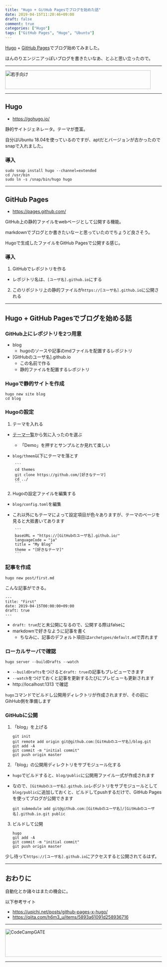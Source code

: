 ```yaml
---
title: "Hugo + GitHub Pagesでブログを始めた話"
date: 2019-04-15T11:20:46+09:00
draft: false
comment: true
categories: ["Hugo"]
tags: ["GitHub Pages", "Hugo", "Ubuntu"]
---
```


[Hugo](https://gohugo.io/) + [GitHub Pages](https://pages.github.com/)でブログ始めてみました。

ほんのりエンジニアっぽいブログを書きたいなあ、とふと思い立ったので。

 <!--more-->

 ___

 <a href="https://t.afi-b.com/visit.php?guid=ON&a=z10341W-l353325a&p=J690746r" target="_blank" rel="nofollow"><img src="https://www.afi-b.com/upload_image/10341-1547340072-3.jpg" width="468" height="60" style="border:none;" alt="若手向け" /></a><img src="https://t.afi-b.com/lead/z10341W/J690746r/l353325a" width="1" height="1" style="border:none;" />

___

## Hugo

- https://gohugo.io/

静的サイトジェネレータ。テーマが豊富。

自分はUbuntu 18.04を使っているのですが、aptだとバージョンが古かったのでsnapで入れました。

### 導入

```
sudo snap install hugo --channel=extended
cd /usr/bin
sudo ln -s /snap/bin/hugo hugo
```

___

## GitHub Pages

- https://pages.github.com/

GitHub上の静的ファイルをwebページとして公開する機能。

markdownでブログとか書きたいなーと思っていたのでちょうど良さそう。

Hugoで生成したファイルをGitHub Pagesで公開する感じ。

### 導入

1. GitHubでレポジトリを作る
 - レポジトリ名は、`[ユーザ名].github.io`にする
2. このリポジトリ上の静的ファイルが`https://[ユーザ名].github.io`に公開される

___

## Hugo + GitHub Pagesでブログを始める話

### GitHub上にレポジトリを2つ用意
 - blog
     - hugoのソースや記事のmdファイルを配置するレポジトリ
 - [GitHubのユーザ名].github.io
     - この名前で作る
     - 静的ファイルを配置するレポジトリ

### Hugoで静的サイトを作成

```
hugo new site blog
cd blog
```

### Hugoの設定

1. テーマを入れる
 - [テーマ一覧](https://themes.gohugo.io/)から気に入ったのを選ぶ
     - 「Demo」を押すとサンプルとか見れて楽しい
 - `blog/thmem`以下にテーマを落とす

        ```
        cd themes
        git clone https://github.com/[好きなテーマ]
        cd ../
        ```

2. Hugoの設定ファイルを編集する
 - `blog/config.toml`を編集
 - これ以外にもテーマによって設定項目が色々ありますが、テーマのページを見ると大抵書いてあります

        ```
        baseURL = "https://[GitHubのユーザ名].github.io/"
        languageCode = "ja"
        title = "My Blog"
        theme = "[好きなテーマ]"
        ```

### 記事を作成

```
hugo new post/first.md
```

こんな記事ができる。

```
---
title: "First"
date: 2019-04-15T00:00:00+09:00
draft: true
---
```

 - `draft: true`だと未公開になるので、公開する際はfalseに
 - markdownで好きなように記事を書く
     - ちなみに、記事のデフォルト項目は`archetypes/default.md`で弄れます

### ローカルサーバで確認

`hugo server --buildDrafts --watch`

 - `--buildDrafts`をつけると`draft: true`の記事もプレビューできます
 - `--watch`をつけておくと記事を更新するたびにプレビューも更新されます
 - http://localhost:1313 で確認

 `hugo`コマンドでビルドし公開用ディレクトリが作成されますが、その前にGihHub側を準備します

### GitHubに公開

1. 「blog」を上げる

    ```
    git init
    git remote add origin git@github.com:[GitHubのユーザ名]/blog.git
    git add -A
    git commit -m "initial commit"
    git push origin master
    ```

2. 「blog」の公開用ディレクトリをサブモジュール化する
 - `hugo`でビルドすると、`blog/public`に公開用ファイル一式が作成されます
 - なので、`[GitHubのユーザ名].github.io`レポジトリをサブモジュールとして`blog/public`に追加しておくと、ビルドしてpushするだけで、GitHub Pagesを使ってブログが公開できます

    ```
    git submodule add git@github.com:[GitHubのユーザ名]/[GitHubのユーザ名].github.io.git public
    ```

3. ビルドして公開

    ```
    hugo
    git add -A
    git commit -m "initial commit"
    git push origin master
    ```

少し待って`https://[ユーザ名].github.io`にアクセスすると公開されてるはず。

___

## おわりに

自動化とか諸々はまたの機会に。

以下参考サイト

- https://uqichi.net/posts/github-pages-x-hugo/
- https://qiita.com/h6m3_u/items/5893a61091d258936716

___

<a href="https://t.afi-b.com/visit.php?guid=ON&a=99886h-W336947J&p=J690746r" target="_blank" rel="nofollow"><img src="https://www.afi-b.com/upload_image/9886-1534983315-3.jpg" width="728" height="90" style="border:none;" alt="CodeCampGATE" /></a><img src="https://t.afi-b.com/lead/99886h/J690746r/W336947J" width="1" height="1" style="border:none;" />

___
